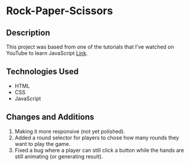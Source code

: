 # Rock-Paper-Scissors

## Description
This project was based from one of the tutorials that I've watched on YouTube to learn JavaScript [Link](https://www.youtube.com/watch?v=qWPtKtYEsN4).

## Technologies Used
- HTML
- CSS
- JavaScript

## Changes and Additions

1. Making it more responsive (not yet polished).
2. Added a round selector for players to chose how many rounds they want to play the game.
3. Fixed a bug where a player can still click a button while the hands are still animating (or generating result).
